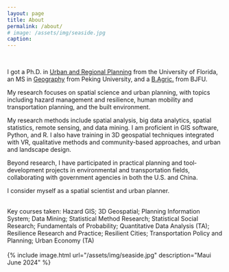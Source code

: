 ```yaml
---
layout: page
title: About
permalink: /about/
# image: /assets/img/seaside.jpg
caption: 
---
```


<br />

I got a Ph.D. in <a href="https://dcp.ufl.edu/urp/">Urban and Regional Planning</a> from the University of Florida, an MS in <a href="https://www.ues.pku.edu.cn/Home/Departments/Department_of_Urban_and_Regional_Planning/index.htm">Geography</a> from Peking University, and a <a href="https://sola.bjfu.edu.cn/">B.Agric.</a> from BJFU.
<br />

My research focuses on spatial science and urban planning, with topics including hazard management and resilience, human mobility and transportation planning, and the built environment. 
<br />

My research methods include spatial analysis, big data analytics, spatial statistics, remote sensing, and data mining. I am proficient in GIS software, Python, and R. I also have training in 3D geospatial techniques integrated with VR, qualitative methods and community-based approaches, and urban and landscape design.
<br />

Beyond research, I have participated in practical planning and tool‐development projects in environmental and transportation fields, collaborating with government agencies in both the U.S. and China.
<br />

I consider myself as a spatial scientist and urban planner. 
<br />

<br />
Key courses taken: Hazard GIS; 3D Geospatial; Planning Information System; Data Mining; Statistical Method Research; Statistical Social Research; Fundamentals of Probability; Quantitative Data Analysis (TA); Resilience Research and Practice; Resilient Cities; Transportation Policy and Planning; Urban Economy (TA)
<br />

<br />
{% include image.html url="/assets/img/seaside.jpg" description="Maui June 2024" %}

<!-- Skip to [short professional summary](#prof). -->
